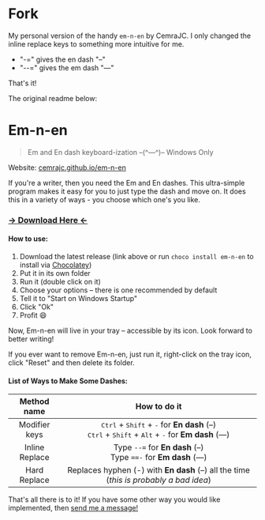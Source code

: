 # Fork
My personal version of the handy `em-n-en` by CemraJC. I only changed the inline replace keys to something more intuitive for me.
- "-=" gives the en dash "–"
- "--=" gives the em dash "—"

That's it!

The original readme below:

# Em-n-en

> Em and En dash keyboard-ization –(^—^)–
> Windows Only

Website: [cemrajc.github.io/em-n-en](https://cemrajc.github.io/em-n-en)

If you're a writer, then you need the Em and En dashes. This ultra-simple program makes it easy for you to just type the dash and move on. It does this in a variety of ways - you choose which one's you like.

### [&rarr; Download Here &larr;](https://github.com/cemrajc/em-n-en/releases/latest)

#### How to use:

1. Download the latest release (link above or run `choco install em-n-en` to install via [Chocolatey](https://chocolatey.org/packages/em-n-en))
1. Put it in its own folder
1. Run it (double click on it)
1. Choose your options – there is one recommended by default
1. Tell it to "Start on Windows Startup"
1. Click "Ok"
1. Profit :smile:

Now, Em-n-en will live in your tray – accessible by its icon. Look forward to better writing!

If you ever want to remove Em-n-en, just run it, right-click on the tray icon, click "Reset" and then delete its folder.

#### List of Ways to Make Some Dashes:

| Method name    | How to do it |
| :---------:    | :----------: |
| Modifier keys  |  <kbd>Ctrl</kbd> + <kbd>Shift</kbd> + <kbd>-</kbd> for **En dash** (–) <br> <kbd>Ctrl</kbd> + <kbd>Shift</kbd> + <kbd>Alt</kbd> + <kbd>-</kbd> for **Em dash** (—) |
| Inline Replace |  Type `--=` for **En dash** (–) <br> Type `==-` for **Em dash** (—) |
| Hard Replace   |  Replaces hyphen (-) with **En dash** (–) all the time (*this is probably a bad idea*) |

That's all there is to it! If you have some other way you would like implemented, then [send me a message!](cemrajc+em-n-en@gmail.com)
